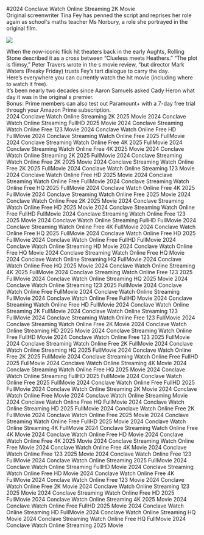 #2024 Conclave Watch Online Streaming 2K Movie  
Original screenwriter Tina Fey has penned the script and reprises her role again as school's maths teacher Ms Norbury, a role she portrayed in the original film.  
  
[![](https://i.imgur.com/qSNzIqt.png)](https://movie.rssnews.media/BHlrlBTRE.php)  
  
When the now-iconic flick hit theaters back in the early Aughts, Rolling Stone described it as a cross between “Clueless meets Heathers.” “The plot is flimsy,” Peter Travers wrote in the s movie review, “but director Mark Waters (Freaky Friday) trusts Fey’s tart dialogue to carry the day.  
Here’s everywhere you can currently watch the hit movie (including where to watch it free).  
It’s been nearly two decades since Aaron Samuels asked Cady Heron what day it was in the original s premier.  
Bonus: Prime members can also test out Paramount+ with a 7-day free trial through your Amazon Prime subscription.  
2024 Conclave Watch Online Streaming 2K 2025 Movie
2024 Conclave Watch Online Streaming FullHD 2025 Movie
2024 Conclave Streaming Watch Online Free 123 Movie
2024 Conclave Watch Online Free HD FullMovie
2024 Conclave Streaming Watch Online Free 2025 FullMovie
2024 Conclave Streaming Watch Online Free 4K 2025 FullMovie
2024 Conclave Streaming Watch Online Free 4K 2025 Movie
2024 Conclave Watch Online Streaming 2K 2025 FullMovie
2024 Conclave Streaming Watch Online Free 2K 2025 Movie
2024 Conclave Streaming Watch Online Free 2K 2025 FullMovie
2024 Conclave Watch Online Streaming 123 Movie
2024 Conclave Watch Online Free HD 2025 Movie
2024 Conclave Streaming Watch Online Free FullMovie
2024 Conclave Streaming Watch Online Free HQ 2025 FullMovie
2024 Conclave Watch Online Free 4K 2025 FullMovie
2024 Conclave Streaming Watch Online Free 2025 Movie
2024 Conclave Watch Online Free 2K 2025 Movie
2024 Conclave Streaming Watch Online Free HD 2025 Movie
2024 Conclave Streaming Watch Online Free FullHD FullMovie
2024 Conclave Streaming Watch Online Free 123 2025 Movie
2024 Conclave Watch Online Streaming FullHD FullMovie
2024 Conclave Streaming Watch Online Free 4K FullMovie
2024 Conclave Watch Online Free HQ 2025 FullMovie
2024 Conclave Watch Online Free HD 2025 FullMovie
2024 Conclave Watch Online Free FullHD FullMovie
2024 Conclave Watch Online Streaming HD Movie
2024 Conclave Watch Online Free HQ Movie
2024 Conclave Streaming Watch Online Free HQ Movie
2024 Conclave Watch Online Streaming HQ FullMovie
2024 Conclave Watch Online Free HQ 2025 Movie
2024 Conclave Watch Online Streaming 4K 2025 FullMovie
2024 Conclave Streaming Watch Online Free 123 2025 FullMovie
2024 Conclave Watch Online Streaming HQ 2025 Movie
2024 Conclave Watch Online Streaming 123 2025 FullMovie
2024 Conclave Watch Online Free FullMovie
2024 Conclave Watch Online Streaming FullMovie
2024 Conclave Watch Online Free FullHD Movie
2024 Conclave Streaming Watch Online Free HD FullMovie
2024 Conclave Watch Online Streaming 2K FullMovie
2024 Conclave Watch Online Streaming 123 FullMovie
2024 Conclave Streaming Watch Online Free 123 FullMovie
2024 Conclave Streaming Watch Online Free 2K Movie
2024 Conclave Watch Online Streaming HD 2025 Movie
2024 Conclave Streaming Watch Online Free FullHD Movie
2024 Conclave Watch Online Free 123 2025 FullMovie
2024 Conclave Streaming Watch Online Free 2K FullMovie
2024 Conclave Watch Online Streaming HQ 2025 FullMovie
2024 Conclave Watch Online Free 2K 2025 FullMovie
2024 Conclave Streaming Watch Online Free FullHD 2025 FullMovie
2024 Conclave Watch Online Streaming 4K Movie
2024 Conclave Streaming Watch Online Free HQ 2025 Movie
2024 Conclave Watch Online Streaming FullHD 2025 FullMovie
2024 Conclave Watch Online Free 2025 FullMovie
2024 Conclave Watch Online Free FullHD 2025 FullMovie
2024 Conclave Watch Online Streaming 2K Movie
2024 Conclave Watch Online Free Movie
2024 Conclave Watch Online Streaming Movie
2024 Conclave Watch Online Free HQ FullMovie
2024 Conclave Watch Online Streaming HD 2025 FullMovie
2024 Conclave Watch Online Free 2K FullMovie
2024 Conclave Watch Online Free 2025 Movie
2024 Conclave Streaming Watch Online Free FullHD 2025 Movie
2024 Conclave Watch Online Streaming 4K FullMovie
2024 Conclave Streaming Watch Online Free 4K Movie
2024 Conclave Watch Online Free HD Movie
2024 Conclave Watch Online Free 4K 2025 Movie
2024 Conclave Streaming Watch Online Free Movie
2024 Conclave Watch Online Free 4K Movie
2024 Conclave Watch Online Free 123 2025 Movie
2024 Conclave Watch Online Free 123 FullMovie
2024 Conclave Watch Online Streaming 2025 FullMovie
2024 Conclave Watch Online Streaming FullHD Movie
2024 Conclave Streaming Watch Online Free HD Movie
2024 Conclave Watch Online Free 4K FullMovie
2024 Conclave Watch Online Free 123 Movie
2024 Conclave Watch Online Free 2K Movie
2024 Conclave Watch Online Streaming 123 2025 Movie
2024 Conclave Streaming Watch Online Free HD 2025 FullMovie
2024 Conclave Watch Online Streaming 4K 2025 Movie
2024 Conclave Watch Online Free FullHD 2025 Movie
2024 Conclave Watch Online Streaming HD FullMovie
2024 Conclave Watch Online Streaming HQ Movie
2024 Conclave Streaming Watch Online Free HQ FullMovie
2024 Conclave Watch Online Streaming 2025 Movie